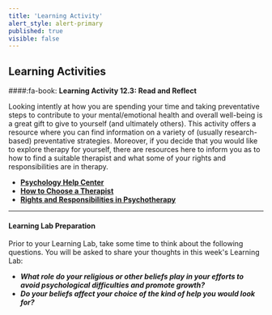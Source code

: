 ```yaml
---
title: 'Learning Activity'
alert_style: alert-primary
published: true
visible: false
---
```


## Learning Activities

####:fa-book: **Learning Activity 12.3: Read and Reflect**

Looking intently at how you are spending your time and taking preventative steps to contribute to your mental/emotional health and overall well-being is a great gift to give to yourself (and ultimately others). This activity offers a resource where you can find information on a variety of (usually research-based) preventative strategies. Moreover, if you decide that you would like to explore therapy for yourself, there are resources here to inform you as to how to find a suitable therapist and what some of your rights and responsibilities are in therapy.

- [**Psychology Help Center**](https://www.apa.org/helpcenter/)
- [**How to Choose a Therapist**](http://psychcentral.com/therapst.htm)
- [**Rights and Responsibilities in Psychotherapy**](Rights-and-Responsibilities-in-Psychotherapy.pdf)

---

#### **Learning Lab Preparation**

Prior to your Learning Lab, take some time to think about the following questions. You will be asked to share your thoughts in this week's Learning Lab:

- ***What role do your religious or other beliefs play in your efforts to avoid psychological difficulties and promote growth?***
- ***Do your beliefs affect your choice of the kind of help you would look for?***
